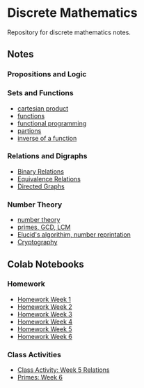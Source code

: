 # Discrete Mathematics
Repository for discrete mathematics notes.

## Notes

### Propositions and Logic


### Sets and Functions
- [cartesian product](Unit1/cartesian_product.ipynb)
- [functions](Unit1/functions.ipynb)
- [functional programming](Unit1/functional_programming.ipynb)
- [partions](Unit1/partitions.ipynb)
- [inverse of a function](Unit1/inverse.ipynb)

### Relations and Digraphs
- [Binary Relations](Unit1/binary_relations.ipynb)
- [Equivalence Relations](Unit1/equiv_relations.md)
- [Directed Graphs](Unit1/digraphs.md)

### Number Theory
- [number theory](Unit2/numberTheory.ipynb)
- [primes, GCD, LCM](Unit2/moreNumberTheory.ipynb)
- [Elucid's algorithim, number reprintation](Unit2/moremoreNumberTheory.ipynb)
- [Cryptography](Unit2/cryptography.ipynb)

## Colab Notebooks

### Homework
- [Homework Week 1](https://gist.github.com/samanthastaheli/f326bf35fea724b1ebda5ba00c428833)
- [Homework Week 2](https://gist.github.com/samanthastaheli/de0d0160c6060a4b5125c4e21925b6a0)
- [Homework Week 3](https://gist.github.com/samanthastaheli/10ba735fcbed7e62bd0f5a4967e74ec7)
- [Homework Week 4](https://gist.github.com/samanthastaheli/b64f4d34694b471c1a829210d8942a78)
- [Homework Week 5](https://gist.github.com/samanthastaheli/1c7e7b6423cc7b6093fcd3d202abbd29)
- [Homework Week 6]()

### Class Activities
- [Class Activity: Week 5 Relations](https://gist.github.com/samanthastaheli/1c7e7b6423cc7b6093fcd3d202abbd29)
- [Primes: Week 6](https://gist.github.com/samanthastaheli/31bcf21df00c9c952c376390a1919d3c)
